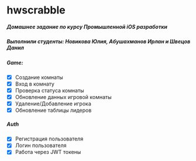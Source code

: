 # hwscrabble

##### Домашнее задание по курсу Промышленной iOS разработки
##### Выполнили студенты: Новикова Юлия, Абушахманов Ирлан и Швецов Данил


##### Game:
- [x] Создание комнаты
- [x] Вход в комнату
- [x] Проверка статуса комнаты
- [x] Обновление данных игровой комнаты
- [x] Удаление/Добавление игрока
- [x] Обновление таблицы лидеров

##### Auth
- [x] Регистрация пользователя
- [x] Логин пользователя 
- [x] Работа через JWT токены
